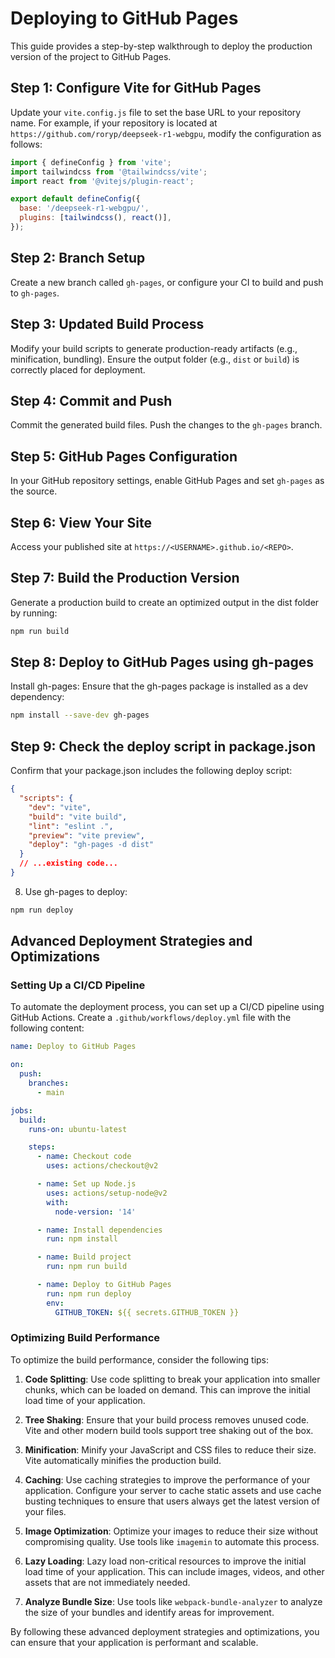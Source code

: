 # Deploying to GitHub Pages

This guide provides a step-by-step walkthrough to deploy the production version of the project to GitHub Pages.

## Step 1: Configure Vite for GitHub Pages

Update your `vite.config.js` file to set the base URL to your repository name. For example, if your repository is located at `https://github.com/roryp/deepseek-r1-webgpu`, modify the configuration as follows:

```js
import { defineConfig } from 'vite';
import tailwindcss from '@tailwindcss/vite';
import react from '@vitejs/plugin-react';

export default defineConfig({
  base: '/deepseek-r1-webgpu/',
  plugins: [tailwindcss(), react()],
});
```

## Step 2: Branch Setup

Create a new branch called `gh-pages`, or configure your CI to build and push to `gh-pages`.

## Step 3: Updated Build Process

Modify your build scripts to generate production-ready artifacts (e.g., minification, bundling). Ensure the output folder (e.g., `dist` or `build`) is correctly placed for deployment.

## Step 4: Commit and Push

Commit the generated build files. Push the changes to the `gh-pages` branch.

## Step 5: GitHub Pages Configuration

In your GitHub repository settings, enable GitHub Pages and set `gh-pages` as the source.

## Step 6: View Your Site

Access your published site at `https://<USERNAME>.github.io/<REPO>`.

## Step 7: Build the Production Version

Generate a production build to create an optimized output in the dist folder by running:

```sh
npm run build
```

## Step 8: Deploy to GitHub Pages using gh-pages

Install gh-pages:
Ensure that the gh-pages package is installed as a dev dependency:

```sh
npm install --save-dev gh-pages
```

## Step 9: Check the deploy script in package.json

Confirm that your package.json includes the following deploy script:

```json
{
  "scripts": {
    "dev": "vite",
    "build": "vite build",
    "lint": "eslint .",
    "preview": "vite preview",
    "deploy": "gh-pages -d dist"
  }
  // ...existing code...
}
```

8. Use gh-pages to deploy:
  ```sh
  npm run deploy
  ```

## Advanced Deployment Strategies and Optimizations

### Setting Up a CI/CD Pipeline

To automate the deployment process, you can set up a CI/CD pipeline using GitHub Actions. Create a `.github/workflows/deploy.yml` file with the following content:

```yaml
name: Deploy to GitHub Pages

on:
  push:
    branches:
      - main

jobs:
  build:
    runs-on: ubuntu-latest

    steps:
      - name: Checkout code
        uses: actions/checkout@v2

      - name: Set up Node.js
        uses: actions/setup-node@v2
        with:
          node-version: '14'

      - name: Install dependencies
        run: npm install

      - name: Build project
        run: npm run build

      - name: Deploy to GitHub Pages
        run: npm run deploy
        env:
          GITHUB_TOKEN: ${{ secrets.GITHUB_TOKEN }}
```

### Optimizing Build Performance

To optimize the build performance, consider the following tips:

1. **Code Splitting**: Use code splitting to break your application into smaller chunks, which can be loaded on demand. This can improve the initial load time of your application.

2. **Tree Shaking**: Ensure that your build process removes unused code. Vite and other modern build tools support tree shaking out of the box.

3. **Minification**: Minify your JavaScript and CSS files to reduce their size. Vite automatically minifies the production build.

4. **Caching**: Use caching strategies to improve the performance of your application. Configure your server to cache static assets and use cache busting techniques to ensure that users always get the latest version of your files.

5. **Image Optimization**: Optimize your images to reduce their size without compromising quality. Use tools like `imagemin` to automate this process.

6. **Lazy Loading**: Lazy load non-critical resources to improve the initial load time of your application. This can include images, videos, and other assets that are not immediately needed.

7. **Analyze Bundle Size**: Use tools like `webpack-bundle-analyzer` to analyze the size of your bundles and identify areas for improvement.

By following these advanced deployment strategies and optimizations, you can ensure that your application is performant and scalable.
